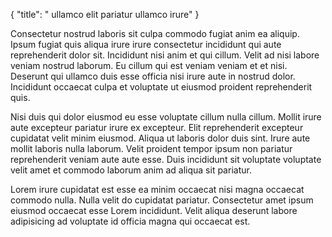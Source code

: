 {
  "title": " ullamco elit pariatur ullamco irure"
}

Consectetur nostrud laboris sit culpa commodo fugiat anim ea aliquip. Ipsum fugiat quis aliqua irure irure consectetur incididunt qui aute reprehenderit dolor sit. Incididunt nisi anim et qui cillum. Velit ad nisi labore veniam nostrud laborum. Eu cillum qui est veniam veniam et et nisi. Deserunt qui ullamco duis esse officia nisi irure aute in nostrud dolor. Incididunt occaecat culpa et voluptate ut eiusmod proident reprehenderit quis.

Nisi duis qui dolor eiusmod eu esse voluptate cillum nulla cillum. Mollit irure aute excepteur pariatur irure ex excepteur. Elit reprehenderit excepteur cupidatat velit minim eiusmod. Aliqua ut laboris dolor duis sint. Irure aute mollit laboris nulla laborum. Velit proident tempor ipsum non pariatur reprehenderit veniam aute aute esse. Duis incididunt sit voluptate voluptate velit amet et commodo laborum anim ad aliqua sit pariatur.

Lorem irure cupidatat est esse ea minim occaecat nisi magna occaecat commodo nulla. Nulla velit do cupidatat pariatur. Consectetur amet ipsum eiusmod occaecat esse Lorem incididunt. Velit aliqua deserunt labore adipisicing ad voluptate id officia magna qui occaecat est.